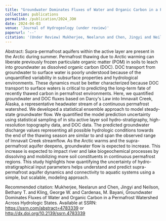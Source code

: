 ```yaml
---
title: "Groundwater Dominates Fluxes of Water and Organic Carbon in a Permafrost Watershed Across Hydrologic States"
collection: publications
permalink: /publication/2024_JOH
date: 2024-04-03
venue: 'Journal of Hydrogeology (under review)'
paperurl: '--'
citation: '(Under Review) Mukherjee, Neelarun and Chen, Jingyi and Neilson, Bethany T. and Kling, George W. and Cardenas, M. Bayani, Groundwater Dominates Fluxes of Water and Organic Carbon in a Permafrost Watershed Across Hydrologic States. Available at SSRN: https://ssrn.com/abstract=4783339 or http://dx.doi.org/10.2139/ssrn.4783339'
---
```

Abstract: Supra-permafrost aquifers within the active layer are present in the Arctic during summer. Permafrost thawing due to Arctic warming can liberate previously frozen particulate organic matter (POM) in soils to leach into groundwater as dissolved organic carbon (DOC). DOC transport from groundwater to surface water is poorly understood because of the unquantified variability in subsurface properties and hydrological environments. These dynamics must be better characterized because DOC transport to surface waters is critical to predicting the long-term fate of recently thawed carbon in permafrost environments. Here, we quantified groundwater and DOC fluxes based on Darcy's Law into Imnavait Creek, Alaska, a representative headwater stream of a continuous permafrost watershed. We developed a statistical ensemble approach to model steady-state groundwater flow. We quantified the model prediction uncertainty using statistical sampling of in situ active layer soil hydro-stratigraphy, high-resolution topography data, and DOC data. The predicted groundwater discharge values representing all possible hydrologic conditions towards the end of the thawing season are similar to and span the observed range of Imnavait Creek streamflow.  As the Arctic warms and the supra-permafrost aquifer deepens, groundwater flow is expected to increase. This increase is expected to impact river and lake biogeochemical processes by dissolving and mobilizing more soil constituents in continuous permafrost regions. This study highlights how quantifying the uncertainty of hydro-stratigraphical input parameters helps understand and predict supra-permafrost aquifer dynamics and connectivity to aquatic systems using a simple, but scalable, modeling approach.

<!-- [Download paper here](http://dx.doi.org/10.2139/ssrn.4783339) -->

Recommended citation: Mukherjee, Neelarun and Chen, Jingyi and Neilson, Bethany T. and Kling, George W. and Cardenas, M. Bayani, Groundwater Dominates Fluxes of Water and Organic Carbon in a Permafrost Watershed Across Hydrologic States. Available at SSRN: https://ssrn.com/abstract=4783339 or http://dx.doi.org/10.2139/ssrn.4783339